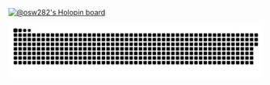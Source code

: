 [![@osw282's Holopin board](https://holopin.me/osw282)](https://holopin.io/@osw282)

<!--
**osw282/osw282** is a ✨ _special_ ✨ repository because its `README.md` (this file) appears on your GitHub profile.

Here are some ideas to get you started:

- 🔭 I’m currently working on ...
- 🌱 I’m currently learning ...
- 👯 I’m looking to collaborate on ...
- 🤔 I’m looking for help with ...
- 💬 Ask me about ...
- 📫 How to reach me: ...
- 😄 Pronouns: ...
- ⚡ Fun fact: ...
-->

<picture>
  <source media="(prefers-color-scheme: dark)" srcset="https://raw.githubusercontent.com/osw282/osw282/output/github-contribution-grid-snake-dark.svg">
  <source media="(prefers-color-scheme: light)" srcset="https://raw.githubusercontent.com/osw282/osw282/output/github-contribution-grid-snake.svg">
  <img alt="github contribution grid snake animation" src="https://raw.githubusercontent.com/osw282/osw282/output/github-contribution-grid-snake.svg">
</picture>